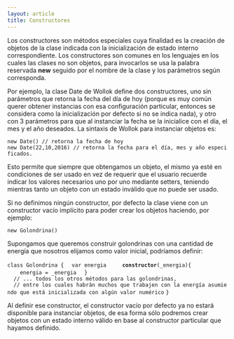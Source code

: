 ```yaml
---
layout: article
title: Constructores
---
```

Los constructores son métodos especiales cuya finalidad es la creación de objetos de la clase indicada con la inicialización de estado interno correspondiente. Los constructores son comunes en los lenguajes en los cuales las clases no son objetos, para invocarlos se usa la palabra reservada **new** seguido por el nombre de la clase y los parámetros según corresponda.

Por ejemplo, la clase Date de Wollok define dos constructores, uno sin parámetros que retorna la fecha del día de hoy (porque es muy común querer obtener instancias con esa configuración particular, entonces se considera como la inicialización por defecto si no se indica nada), y otro con 3 parámetros para que al instanciar la fecha se la inicialice con el día, el mes y el año deseados. La sintaxis de Wollok para instanciar objetos es:

`new Date() // retorna la fecha de hoy`
`new Date(22,10,2016) // retorna la fecha para el día, mes y año especificados.`

Esto permite que siempre que obtengamos un objeto, el mismo ya esté en condiciones de ser usado en vez de requerir que el usuario recuerde indicar los valores necesarios uno por uno mediante setters, teniendo mientras tanto un objeto con un estado inválido que no puede ser usado.

Si no definimos ningún constructor, por defecto la clase viene con un constructor vacío implícito para poder crear los objetos haciendo, por ejemplo:

`new Golondrina()`

Supongamos que queremos construir golondrinas con una cantidad de energía que nosotros elijamos como valor inicial, podríamos definir:

`class Golondrina {`
`  var energia`
`  `
`  `**`constructor`**`(_energia){`
`    energia = _energia`
`  }`
`  // ... todos los otros métodos para las golondrinas, `
`  // entre los cuales habrán muchos que trabajen con la energía asumiendo que está inicializada con algún valor numérico`
`}`

Al definir ese constructor, el constructor vacío por defecto ya no estará disponible para instanciar objetos, de esa forma sólo podremos crear objetos con un estado interno válido en base al constructor particular que hayamos definido.
